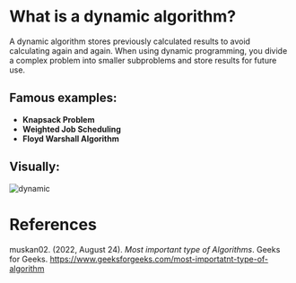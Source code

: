 # What is a dynamic algorithm? 


A dynamic algorithm stores previously calculated results to avoid calculating again and again. When using dynamic programming, you divide a complex problem into smaller subproblems and store results for future use. 


## Famous examples: 
- **Knapsack Problem** 
- **Weighted Job Scheduling** 
- **Floyd Warshall Algorithm** 


## Visually: 
![dynamic](https://user-images.githubusercontent.com/109105989/207473733-302a1b5b-6f41-41e8-b851-88b34b7d699d.png)

# References 
muskan02. (2022, August 24). *Most important type of Algorithms*. Geeks for Geeks. <https://www.geeksforgeeks.com/most-importatnt-type-of-algorithm> 
